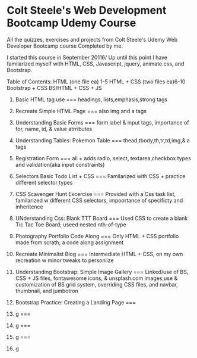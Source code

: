 # Colt Steele's Web Development Bootcamp Udemy Course
All the quizzes, exercises and projects from Colt Steele's Udemy Web Developer Bootcamp course 
Completed by me.

I started this course in September 20116/
Up until this point I have familarized myself with HTML, CSS, Javascript, jquery, animate.css, and Bootstrap.

Table of Contents:
HTML (one file ea) 1-5
HTML + CSS (two files ea)6-10
Bootstrap + CSS
BS/HTML + CSS + JS


1. Basic HTML tag use ===
                      headings, lists,emphasis,strong tags
2. Recreate Simple HTML Page ===
                      also img and a tags
3. Understanding Basic Forms ===
                      form label & input tags, importance of for, name, id, & value atrributes 
4. Understanding Tables: Pokemon Table ===
                      thead,tbody,th,tr,td,img,& a tags
5. Registration Form ===
                      all + adds radio, select, textarea,checkbox types and validation(aka input constraints)
6. Selectors Basic Todo List + CSS ===
                      Familarized with CSS + practice different selector types
7. CSS Scavenger Hunt Excercise ===
                      Provided with a Css task list, familarized w different CSS selectors, impoortance of specificty and inheritence
8. UNderstanding Css: Blank TTT Board ===
                      Used CSS to create a blank Tic Tac Toe Board; useed nested nth-of-type
9. Photography Portfolio Code Along ===
                      Only HTML + CSS portfolio made from scrath; a code along assignment
10. Recreate Minimalist Blog ===
                      Intermediate HTML + CSS, on my own recreation w minor tweaks to personlize
11. Understanding Bootstrap: Simple Image Gallery ===
                      Linked/use of BS, CSS + JS files, fontawesome icons, & unsplash.com images;use & customization of BS grid system, overriding CSS files, and navbar, thumbnail, and jumbotron
12. Bootstrap Practice: Creating a Landing Page ===
                      
13. g ===
                      
14. g ===
                      
15. g ===
                      
16. g
